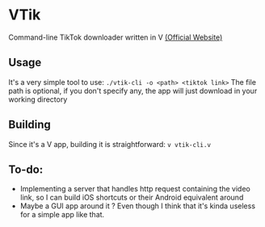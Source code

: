 # VTik
Command-line TikTok downloader written in V [(Official Website)](https://vlang.io)

## Usage
It's a very simple tool to use:
`./vtik-cli -o <path> <tiktok link>`
The file path is optional, if you don't specify any, the app will just download in your working directory

## Building
Since it's a V app, building it is straightforward:
`v vtik-cli.v`

## To-do:
- Implementing a server that handles http request containing the video link, so I can build iOS shortcuts or their Android equivalent around
- Maybe a GUI app around it ? Even though I think that it's kinda useless for a simple app like that.
